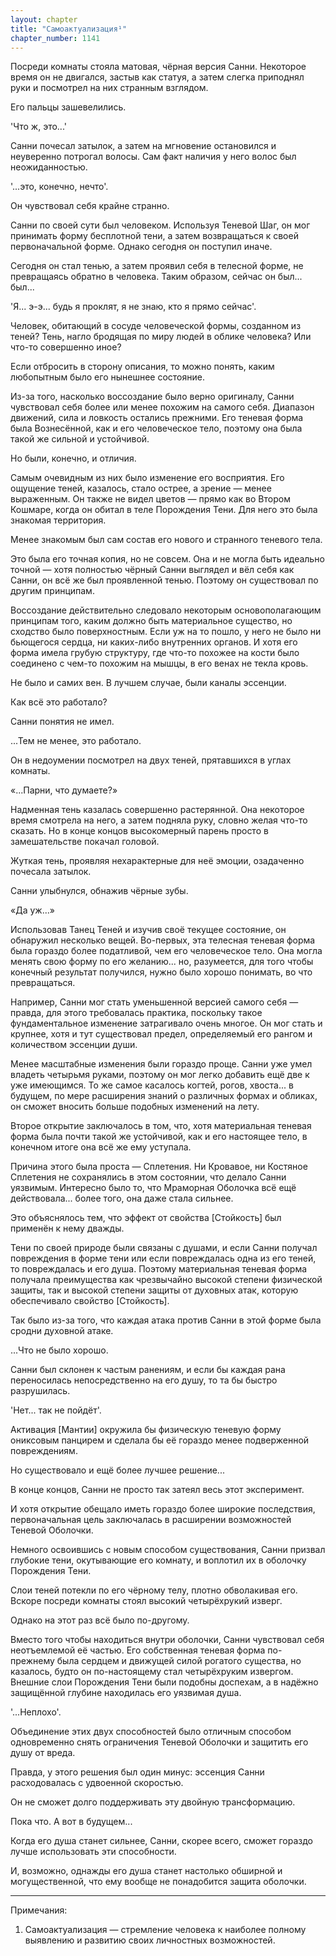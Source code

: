 ```yaml
---
layout: chapter
title: "Самоактуализация¹"
chapter_number: 1141
---
```


Посреди комнаты стояла матовая, чёрная версия Санни. Некоторое время он не двигался, застыв как статуя, а затем слегка приподнял руки и посмотрел на них странным взглядом.

Его пальцы зашевелились.

'Что ж, это...'

Санни почесал затылок, а затем на мгновение остановился и неуверенно потрогал волосы. Сам факт наличия у него волос был неожиданностью.

'...это, конечно, нечто'.

Он чувствовал себя крайне странно.

Санни по своей сути был человеком. Используя Теневой Шаг, он мог принимать форму бесплотной тени, а затем возвращаться к своей первоначальной форме. Однако сегодня он поступил иначе.

Сегодня он стал тенью, а затем проявил себя в телесной форме, не превращаясь обратно в человека. Таким образом, сейчас он был... был...

'Я... э-э... будь я проклят, я не знаю, кто я прямо сейчас'.

Человек, обитающий в сосуде человеческой формы, созданном из теней? Тень, нагло бродящая по миру людей в облике человека? Или что-то совершенно иное?

Если отбросить в сторону описания, то можно понять, каким любопытным было его нынешнее состояние.

Из-за того, насколько воссоздание было верно оригиналу, Санни чувствовал себя более или менее похожим на самого себя. Диапазон движений, сила и ловкость остались прежними. Его теневая форма была Вознесённой, как и его человеческое тело, поэтому она была такой же сильной и устойчивой.

Но были, конечно, и отличия.

Самым очевидным из них было изменение его восприятия. Его ощущение теней, казалось, стало острее, а зрение — менее выраженным. Он также не видел цветов — прямо как во Втором Кошмаре, когда он обитал в теле Порождения Тени. Для него это была знакомая территория.

Менее знакомым был сам состав его нового и странного теневого тела.

Это была его точная копия, но не совсем. Она и не могла быть идеально точной — хотя полностью чёрный Санни выглядел и вёл себя как Санни, он всё же был проявленной тенью. Поэтому он существовал по другим принципам.

Воссоздание действительно следовало некоторым основополагающим принципам того, каким должно быть материальное существо, но сходство было поверхностным. Если уж на то пошло, у него не было ни бьющегося сердца, ни каких-либо внутренних органов. И хотя его форма имела грубую структуру, где что-то похожее на кости было соединено с чем-то похожим на мышцы, в его венах не текла кровь.

Не было и самих вен. В лучшем случае, были каналы эссенции.

Как всё это работало?

Санни понятия не имел.

...Тем не менее, это работало.

Он в недоумении посмотрел на двух теней, прятавшихся в углах комнаты.

«...Парни, что думаете?»

Надменная тень казалась совершенно растерянной. Она некоторое время смотрела на него, а затем подняла руку, словно желая что-то сказать. Но в конце концов высокомерный парень просто в замешательстве покачал головой.

Жуткая тень, проявляя нехарактерные для неё эмоции, озадаченно почесала затылок.

Санни улыбнулся, обнажив чёрные зубы.

«Да уж...»

Использовав Танец Теней и изучив своё текущее состояние, он обнаружил несколько вещей. Во-первых, эта телесная теневая форма была гораздо более податливой, чем его человеческое тело. Она могла менять свою форму по его желанию... но, разумеется, для того чтобы конечный результат получился, нужно было хорошо понимать, во что превращаться.

Например, Санни мог стать уменьшенной версией самого себя — правда, для этого требовалась практика, поскольку такое фундаментальное изменение затрагивало очень многое. Он мог стать и крупнее, хотя и тут существовал предел, определяемый его рангом и количеством эссенции души.

Менее масштабные изменения были гораздо проще. Санни уже умел владеть четырьмя руками, поэтому он мог легко добавить ещё две к уже имеющимся. То же самое касалось когтей, рогов, хвоста... в будущем, по мере расширения знаний о различных формах и обликах, он сможет вносить больше подобных изменений на лету.

Второе открытие заключалось в том, что, хотя материальная теневая форма была почти такой же устойчивой, как и его настоящее тело, в конечном итоге она всё же ему уступала.

Причина этого была проста — Сплетения. Ни Кровавое, ни Костяное Сплетения не сохранялись в этом состоянии, что делало Санни уязвимым. Интересно было то, что Мраморная Оболочка всё ещё действовала... более того, она даже стала сильнее.

Это объяснялось тем, что эффект от свойства [Стойкость] был применён к нему дважды.

Тени по своей природе были связаны с душами, и если Санни получал повреждения в форме тени или если повреждалась одна из его теней, то повреждалась и его душа. Поэтому материальная теневая форма получала преимущества как чрезвычайно высокой степени физической защиты, так и высокой степени защиты от духовных атак, которую обеспечивало свойство [Стойкость].

Так было из-за того, что каждая атака против Санни в этой форме была сродни духовной атаке.

...Что не было хорошо.

Санни был склонен к частым ранениям, и если бы каждая рана переносилась непосредственно на его душу, то та бы быстро разрушилась.

'Нет... так не пойдёт'.

Активация [Мантии] окружила бы физическую теневую форму ониксовым панцирем и сделала бы её гораздо менее подверженной повреждениям.

Но существовало и ещё более лучшее решение...

В конце концов, Санни не просто так затеял весь этот эксперимент.

И хотя открытие обещало иметь гораздо более широкие последствия, первоначальная цель заключалась в расширении возможностей Теневой Оболочки.

Немного освоившись с новым способом существования, Санни призвал глубокие тени, окутывающие его комнату, и воплотил их в оболочку Порождения Тени.

Слои теней потекли по его чёрному телу, плотно обволакивая его. Вскоре посреди комнаты стоял высокий четырёхрукий изверг.

Однако на этот раз всё было по-другому.

Вместо того чтобы находиться внутри оболочки, Санни чувствовал себя неотъемлемой её частью. Его собственная теневая форма по-прежнему была сердцем и движущей силой рогатого существа, но казалось, будто он по-настоящему стал четырёхруким извергом. Внешние слои Порождения Тени были подобны доспехам, а в надёжно защищённой глубине находилась его уязвимая душа.

'...Неплохо'.

Объединение этих двух способностей было отличным способом одновременно снять ограничения Теневой Оболочки и защитить его душу от вреда.

Правда, у этого решения был один минус: эссенция Санни расходовалась с удвоенной скоростью.

Он не сможет долго поддерживать эту двойную трансформацию.

Пока что. А вот в будущем...

Когда его душа станет сильнее, Санни, скорее всего, сможет гораздо лучше использовать эти способности.

И, возможно, однажды его душа станет настолько обширной и могущественной, что ему вообще не понадобится защита оболочки.

***

Примечания:

1. Самоактуализация — стремление человека к наиболее полному выявлению и развитию своих личностных возможностей.